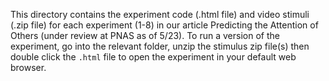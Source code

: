 This directory contains the experiment code (.html file) and video stimuli (.zip file) for each experiment (1-8) in our article Predicting the Attention of Others (under review at PNAS as of 5/23). To run a version of the experiment, go into the relevant folder, unzip the stimulus zip file(s) then double click the `.html` file to open the experiment in your default web browser.
